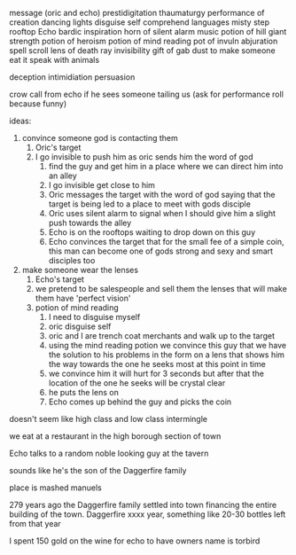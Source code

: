 message (oric and echo) 
prestidigitation
thaumaturgy
performance of creation
dancing lights
disguise self
comprehend languages
misty step
rooftop Echo
bardic inspiration
horn of silent alarm
music
potion of hill giant strength
potion of heroism
potion of mind reading
pot of invuln
abjuration spell scroll
lens of death ray
invisibility 
gift of gab
dust to make someone eat it
speak with animals


deception
intimidiation
persuasion


crow call from echo if he sees someone tailing us (ask for performance roll because funny)

ideas:
1. convince someone god is contacting them
	1. Oric's target
	2. I go invisible to push him as oric sends him the word of god
		1. find the guy and get him in a place where we can direct him into an alley
		2. I go invisible get close to him
		3. Oric messages the target with the word of god saying that the target is being led to a place to meet with gods disciple
		4. Oric uses silent alarm to signal when I should give him a slight push towards the alley
		5. Echo is on the rooftops waiting to drop down on this guy
		6. Echo convinces the target that for the small fee of a simple coin, this man can become one of gods strong and sexy and smart disciples too
2. make someone wear the lenses
	1. Echo's target
	2. we pretend to be salespeople and sell them the lenses that will make them have 'perfect vision'
	3. potion of mind reading
		1. I need to disguise myself
		2. oric disguise self
		3. oric and I are trench coat merchants and walk up to the target
		4. using the mind reading potion we convince this guy that we have the solution to his problems in the form on a lens that shows him the way towards the one he seeks most at this point in time
		6. we convince him it will hurt for 3 seconds but after that the location of the one he seeks will be crystal clear
		7. he puts the lens on
		8. Echo comes up behind the guy and picks the coin 


doesn't seem like high class and low class intermingle

we eat at a restaurant in the high borough section of town

Echo talks to a random noble looking guy at the tavern

sounds like he's the son of the Daggerfire family

place is mashed manuels

279 years ago the Daggerfire family settled into town financing the entire building of the town. Daggerfire xxxx year, something like 20-30 bottles left from that year

I spent 150 gold on the wine for echo to have
owners name is torbird